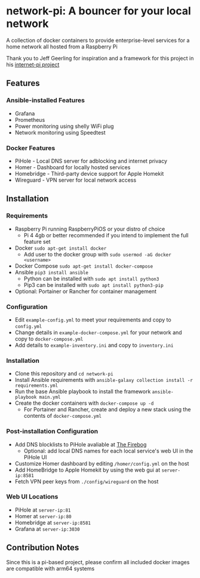 # network-pi: A bouncer for your local network
A collection of docker containers to provide enterprise-level services for a home network all hosted from a Raspberry Pi

Thank you to Jeff Geerling for inspiration and a framework for this project in his [internet-pi project](https://github.com/geerlingguy/internet-pi)

## Features

### Ansible-installed Features
* Grafana 
* Prometheus
* Power monitoring using shelly WiFi plug
* Network monitoring using Speedtest
### Docker Features
* PiHole - Local DNS server for adblocking and internet privacy
* Homer - Dashboard for locally hosted services
* Homebridge - Third-party device support for Apple Homekit
* Wireguard - VPN server for local network access

## Installation
### Requirements
* Raspberry Pi running RaspberryPiOS or your distro of choice
    * Pi 4 4gb or better recommended if you intend to implement the full feature set
* Docker    `sudo apt-get install docker`
    * Add user to the docker group with `sudo usermod -aG docker <username>`
* Docker Compose    `sudo apt-get install docker-compose`
* Ansible   `pip3 install ansible`
    * Python can be installed with `sudo apt install python3` 
    * Pip3 can be installed with `sudo apt install python3-pip`
* Optional: Portainer or Rancher for container management

### Configuration
- Edit `example-config.yml` to meet your requirements and copy to `config.yml`
- Change details in `example-docker-compose.yml` for your network and copy to `docker-compose.yml`
- Add details to `example-inventory.ini` and copy to `inventory.ini`

### Installation
- Clone this repository and `cd network-pi`
- Install Ansible requirements with `ansible-galaxy collection install -r requirements.yml`
- Run the base Ansible playbook to install the framework `ansible-playbook main.yml`
- Create the docker containers with `docker-compose up -d`
    * For Portainer and Rancher, create and deploy a new stack using the contents of `docker-compose.yml`

### Post-installation Configuration
- Add DNS blocklists to PiHole avaliable at [The Firebog](https://v.firebog.net/hosts/lists.php)
    * Optional: add local DNS names for each local service's web UI in the PiHole UI
- Customize Homer dashboard by editing `/homer/config.yml` on the host
- Add HomeBridge to Apple Homekit by using the web gui at `server-ip:8581`
- Fetch VPN peer keys from `./config/wireguard` on the host

### Web UI Locations
- PiHole at `server-ip:81`
- Homer at `server-ip:80`
- Homebridge at `server-ip:8581`
- Grafana at `server-ip:3030`

## Contribution Notes
Since this is a pi-based project, please confirm all included docker images are compatible with arm64 systems